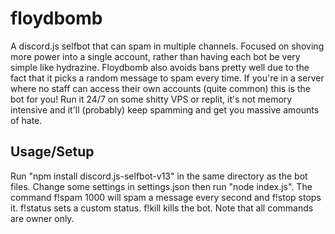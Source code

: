# floydbomb
A discord.js selfbot that can spam in multiple channels. Focused on shoving more power into a single account, rather than having each bot be very simple like hydrazine. Floydbomb also avoids bans pretty well due to the fact that it picks a random message to spam every time. If you're in a server where no staff can access their own accounts (quite common) this is the bot for you! Run it 24/7 on some shitty VPS or replit, it's not memory intensive and it'll (probably) keep spamming and get you massive amounts of hate.
## Usage/Setup
Run "npm install discord.js-selfbot-v13" in the same directory as the bot files. Change some settings in settings.json then run "node index.js". The command f!spam 1000 will spam a message every second and f!stop stops it. f!status sets a custom status. f!kill kills the bot. Note that all commands are owner only.
